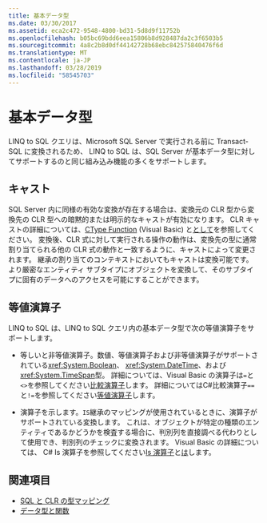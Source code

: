 ```yaml
---
title: 基本データ型
ms.date: 03/30/2017
ms.assetid: eca2c472-9548-4800-bd31-5d8d9f11752b
ms.openlocfilehash: b05bc69bdd6eea15806b8d928487da2c3f6503b5
ms.sourcegitcommit: 4a8c2b8d0df44142728b68ebc842575840476f6d
ms.translationtype: MT
ms.contentlocale: ja-JP
ms.lasthandoff: 03/28/2019
ms.locfileid: "58545703"
---
```

# <a name="basic-data-types"></a>基本データ型
LINQ to SQL クエリは、Microsoft SQL Server で実行される前に Transact-SQL に変換されるため、 LINQ to SQL は、SQL Server が基本データ型に対してサポートするのと同じ組み込み機能の多くをサポートします。  
  
## <a name="casting"></a>キャスト  
 SQL Server 内に同様の有効な変換が存在する場合は、変換元の CLR 型から変換先の CLR 型への暗黙的または明示的なキャストが有効になります。 CLR キャストの詳細については、[CType Function](~/docs/visual-basic/language-reference/functions/ctype-function.md) (Visual Basic) と[として](~/docs/csharp/language-reference/keywords/as.md)を参照してください。 変換後、CLR 式に対して実行される操作の動作は、変換先の型に通常割り当てられる他の CLR 式の動作と一致するように、キャストによって変更されます。 継承の割り当てのコンテキストにおいてもキャストは変換可能です。 より厳密なエンティティ サブタイプにオブジェクトを変換して、そのサブタイプに固有のデータへのアクセスを可能にすることができます。  
  
## <a name="equality-operators"></a>等値演算子  
 LINQ to SQL は、LINQ to SQL クエリ内の基本データ型で次の等値演算子をサポートします。  
  
-   等しいと非等値演算子。数値、等値演算子および非等値演算子がサポートされている<xref:System.Boolean>、 <xref:System.DateTime>、および<xref:System.TimeSpan>型。 詳細については、Visual Basic の演算子は`=`と`<>`を参照してください[比較演算子](~/docs/visual-basic/language-reference/operators/comparison-operators.md)します。 詳細についてはC#比較演算子`==`と`!=`を参照してください[等値演算子](~/docs/csharp/language-reference/operators/equality-operators.md)します。
  
-   演算子を示します。`IS`継承のマッピングが使用されているときに、演算子がサポートされている変換します。 これは、オブジェクトが特定の種類のエンティティであるかどうかを検査する場合に、判別列を直接調べる代わりとして使用でき、判別列のチェックに変換されます。 Visual Basic の詳細については、 C# Is 演算子を参照してください[Is 演算子](~/docs/visual-basic/language-reference/operators/is-operator.md)と[は](~/docs/csharp/language-reference/keywords/is.md)します。  
  
## <a name="see-also"></a>関連項目
- [SQL と CLR の型マッピング](../../../../../../docs/framework/data/adonet/sql/linq/sql-clr-type-mapping.md)
- [データ型と関数](../../../../../../docs/framework/data/adonet/sql/linq/data-types-and-functions.md)
